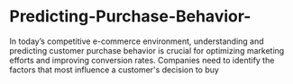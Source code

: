# Predicting-Purchase-Behavior-
In today’s competitive e-commerce environment, understanding and predicting customer purchase behavior is crucial for optimizing marketing efforts and improving conversion rates. Companies need to identify the factors that most influence a customer's decision to buy 
